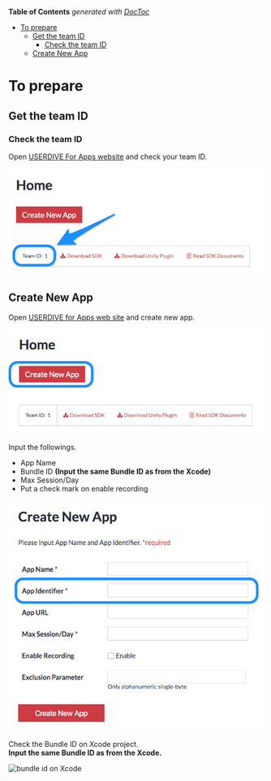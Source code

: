 <!-- START doctoc generated TOC please keep comment here to allow auto update -->
<!-- DON'T EDIT THIS SECTION, INSTEAD RE-RUN doctoc TO UPDATE -->
**Table of Contents**  *generated with [DocToc](https://github.com/thlorenz/doctoc)*

- [To prepare](#to-prepare)
  - [Get the team ID](#get-the-team-id)
    - [Check the team ID](#check-the-team-id)
  - [Create New App](#create-new-app)

<!-- END doctoc generated TOC please keep comment here to allow auto update -->

# To prepare

## Get the team ID

### Check the team ID

Open [USERDIVE For Apps website](https://detector.userdive.com/en/apps/) and check your team ID.

![check team id](../../../ja/apps/devguide/files/create_app_0.png)


## Create New App

Open [USERDIVE for Apps web site](https://detector.userdive.com/en/apps/) and create new app.

![create app 1](../../../ja/apps/devguide/files/create_app_1.png)

Input the followings.

- App Name
- Bundle ID **(Input the same Bundle ID as from the Xcode)**
- Max Session/Day
- Put a check mark on enable recording

![create app 2](../../../ja/apps/devguide/files/create_app_2.png)

Check the Bundle ID on Xcode project.   
**Input the same Bundle ID as from the Xcode.**

![bundle id on Xcode](http://drive.google.com/uc?export=view&id=0B7UxsiswNc5_Tno4VHA4Snh3alE)
